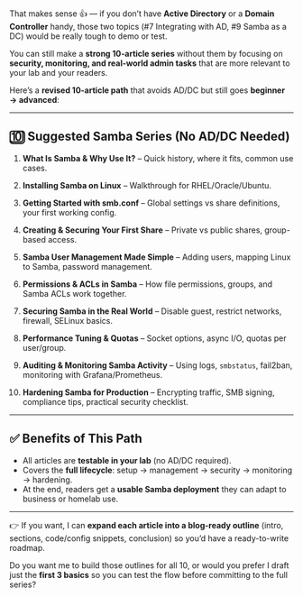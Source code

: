 That makes sense 👍 — if you don’t have **Active Directory** or a **Domain Controller** handy, those two topics (#7 Integrating with AD, #9 Samba as a DC) would be really tough to demo or test.

You can still make a **strong 10-article series** without them by focusing on **security, monitoring, and real-world admin tasks** that are more relevant to your lab and your readers.

Here’s a **revised 10-article path** that avoids AD/DC but still goes **beginner → advanced**:

---

## 🔟 Suggested Samba Series (No AD/DC Needed)

1. **What Is Samba & Why Use It?**
   – Quick history, where it fits, common use cases.

2. **Installing Samba on Linux**
   – Walkthrough for RHEL/Oracle/Ubuntu.

3. **Getting Started with smb.conf**
   – Global settings vs share definitions, your first working config.

4. **Creating & Securing Your First Share**
   – Private vs public shares, group-based access.

5. **Samba User Management Made Simple**
   – Adding users, mapping Linux to Samba, password management.

6. **Permissions & ACLs in Samba**
   – How file permissions, groups, and Samba ACLs work together.

7. **Securing Samba in the Real World**
   – Disable guest, restrict networks, firewall, SELinux basics.

8. **Performance Tuning & Quotas**
   – Socket options, async I/O, quotas per user/group.

9. **Auditing & Monitoring Samba Activity**
   – Using logs, `smbstatus`, fail2ban, monitoring with Grafana/Prometheus.

10. **Hardening Samba for Production**
    – Encrypting traffic, SMB signing, compliance tips, practical security checklist.

---

## ✅ Benefits of This Path

* All articles are **testable in your lab** (no AD/DC required).
* Covers the **full lifecycle**: setup → management → security → monitoring → hardening.
* At the end, readers get a **usable Samba deployment** they can adapt to business or homelab use.

---

👉 If you want, I can **expand each article into a blog-ready outline** (intro, sections, code/config snippets, conclusion) so you’d have a ready-to-write roadmap.

Do you want me to build those outlines for all 10, or would you prefer I draft just the **first 3 basics** so you can test the flow before committing to the full series?
